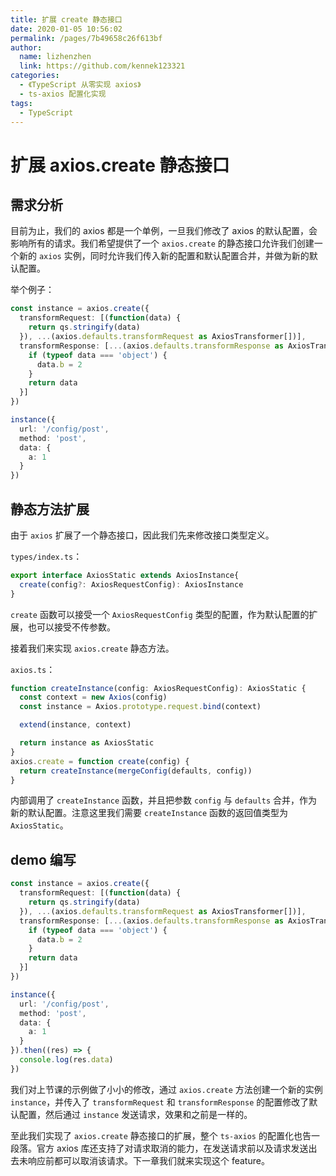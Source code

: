 ```yaml
---
title: 扩展 create 静态接口
date: 2020-01-05 10:56:02
permalink: /pages/7b49658c26f613bf
author: 
  name: lizhenzhen
  link: https://github.com/kennek123321
categories: 
  - 《TypeScript 从零实现 axios》
  - ts-axios 配置化实现
tags: 
  - TypeScript
---
```

# 扩展 axios.create 静态接口

## 需求分析

目前为止，我们的 axios 都是一个单例，一旦我们修改了 axios 的默认配置，会影响所有的请求。我们希望提供了一个 `axios.create` 的静态接口允许我们创建一个新的 `axios` 实例，同时允许我们传入新的配置和默认配置合并，并做为新的默认配置。

举个例子：

```typescript
const instance = axios.create({
  transformRequest: [(function(data) {
    return qs.stringify(data)
  }), ...(axios.defaults.transformRequest as AxiosTransformer[])],
  transformResponse: [...(axios.defaults.transformResponse as AxiosTransformer[]), function(data) {
    if (typeof data === 'object') {
      data.b = 2
    }
    return data
  }]
})

instance({
  url: '/config/post',
  method: 'post',
  data: {
    a: 1
  }
})
```

## 静态方法扩展

由于 `axios` 扩展了一个静态接口，因此我们先来修改接口类型定义。

`types/index.ts`：

```typescript
export interface AxiosStatic extends AxiosInstance{
  create(config?: AxiosRequestConfig): AxiosInstance
}
```

`create` 函数可以接受一个 `AxiosRequestConfig` 类型的配置，作为默认配置的扩展，也可以接受不传参数。

接着我们来实现 `axios.create` 静态方法。

`axios.ts`：

```typescript
function createInstance(config: AxiosRequestConfig): AxiosStatic {
  const context = new Axios(config)
  const instance = Axios.prototype.request.bind(context)

  extend(instance, context)

  return instance as AxiosStatic
}
axios.create = function create(config) {
  return createInstance(mergeConfig(defaults, config))
}
```

内部调用了 `createInstance` 函数，并且把参数 `config` 与 `defaults` 合并，作为新的默认配置。注意这里我们需要 `createInstance` 函数的返回值类型为 `AxiosStatic`。

## demo 编写

```typescript
const instance = axios.create({
  transformRequest: [(function(data) {
    return qs.stringify(data)
  }), ...(axios.defaults.transformRequest as AxiosTransformer[])],
  transformResponse: [...(axios.defaults.transformResponse as AxiosTransformer[]), function(data) {
    if (typeof data === 'object') {
      data.b = 2
    }
    return data
  }]
})

instance({
  url: '/config/post',
  method: 'post',
  data: {
    a: 1
  }
}).then((res) => {
  console.log(res.data)
})
```

我们对上节课的示例做了小小的修改，通过 `axios.create` 方法创建一个新的实例 `instance`，并传入了 `transformRequest` 和 `transformResponse` 的配置修改了默认配置，然后通过 `instance` 发送请求，效果和之前是一样的。

至此我们实现了 `axios.create` 静态接口的扩展，整个 `ts-axios` 的配置化也告一段落。官方 axios 库还支持了对请求取消的能力，在发送请求前以及请求发送出去未响应前都可以取消该请求。下一章我们就来实现这个 feature。
